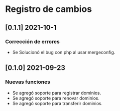 # Registro de cambios

## [0.1.1] 2021-10-1
### Corrección de errores
- Se Solucionó el bug con php al usar mergeconfig.

## [0.1.0] 2021-09-23
### Nuevas funciones
- Se agregó soporte para registrar dominios.
- Se agregó soporte para renovar dominios.
- Se agregó soporte para transferir dominios.
